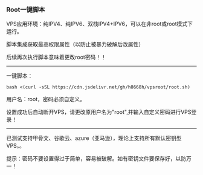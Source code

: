 ### Root一键脚本

VPS应用环境：纯IPV4、纯IPV6、双栈IPV4+IPV6，可以在非root或root模式下运行。

脚本集成获取最高权限属性（以防止被暴力破解后改属性）

后续再次执行脚本意味着更改root密码！！

-----------------------------------------------------------------------------------------

一键脚本：

```
bash <(curl -sSL https://cdn.jsdelivr.net/gh/h8668h/vpsroot/root.sh)
```

用户名：root，密码必须自定义。

设置成功后自动断开VPS，请更改原用户名为"root",并输入自定义密码进行VPS登录！

--------------------------------------------------------------------------------------

已测试支持甲骨文、谷歌云、azure（亚马逊），理论上支持所有默认密钥型VPS。。

提示：密码不要设置得过于简单，容易被破解。如有密钥文件要保存好，以防万一！



